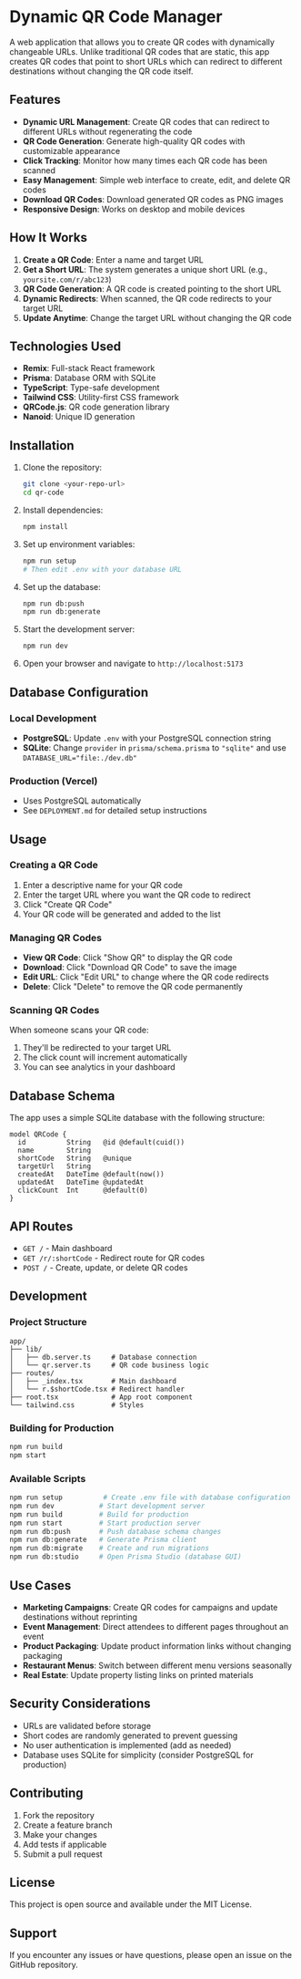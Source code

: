 # Dynamic QR Code Manager

A web application that allows you to create QR codes with dynamically changeable URLs. Unlike traditional QR codes that are static, this app creates QR codes that point to short URLs which can redirect to different destinations without changing the QR code itself.

## Features

- **Dynamic URL Management**: Create QR codes that can redirect to different URLs without regenerating the code
- **QR Code Generation**: Generate high-quality QR codes with customizable appearance
- **Click Tracking**: Monitor how many times each QR code has been scanned
- **Easy Management**: Simple web interface to create, edit, and delete QR codes
- **Download QR Codes**: Download generated QR codes as PNG images
- **Responsive Design**: Works on desktop and mobile devices

## How It Works

1. **Create a QR Code**: Enter a name and target URL
2. **Get a Short URL**: The system generates a unique short URL (e.g., `yoursite.com/r/abc123`)
3. **QR Code Generation**: A QR code is created pointing to the short URL
4. **Dynamic Redirects**: When scanned, the QR code redirects to your target URL
5. **Update Anytime**: Change the target URL without changing the QR code

## Technologies Used

- **Remix**: Full-stack React framework
- **Prisma**: Database ORM with SQLite
- **TypeScript**: Type-safe development
- **Tailwind CSS**: Utility-first CSS framework
- **QRCode.js**: QR code generation library
- **Nanoid**: Unique ID generation

## Installation

1. Clone the repository:
   ```bash
   git clone <your-repo-url>
   cd qr-code
   ```

2. Install dependencies:
   ```bash
   npm install
   ```

3. Set up environment variables:
   ```bash
   npm run setup
   # Then edit .env with your database URL
   ```

4. Set up the database:
   ```bash
   npm run db:push
   npm run db:generate
   ```

5. Start the development server:
   ```bash
   npm run dev
   ```

6. Open your browser and navigate to `http://localhost:5173`

## Database Configuration

### Local Development
- **PostgreSQL**: Update `.env` with your PostgreSQL connection string
- **SQLite**: Change `provider` in `prisma/schema.prisma` to `"sqlite"` and use `DATABASE_URL="file:./dev.db"`

### Production (Vercel)
- Uses PostgreSQL automatically
- See `DEPLOYMENT.md` for detailed setup instructions

## Usage

### Creating a QR Code

1. Enter a descriptive name for your QR code
2. Enter the target URL where you want the QR code to redirect
3. Click "Create QR Code"
4. Your QR code will be generated and added to the list

### Managing QR Codes

- **View QR Code**: Click "Show QR" to display the QR code
- **Download**: Click "Download QR Code" to save the image
- **Edit URL**: Click "Edit URL" to change where the QR code redirects
- **Delete**: Click "Delete" to remove the QR code permanently

### Scanning QR Codes

When someone scans your QR code:
1. They'll be redirected to your target URL
2. The click count will increment automatically
3. You can see analytics in your dashboard

## Database Schema

The app uses a simple SQLite database with the following structure:

```prisma
model QRCode {
  id          String   @id @default(cuid())
  name        String
  shortCode   String   @unique
  targetUrl   String
  createdAt   DateTime @default(now())
  updatedAt   DateTime @updatedAt
  clickCount  Int      @default(0)
}
```

## API Routes

- `GET /` - Main dashboard
- `GET /r/:shortCode` - Redirect route for QR codes
- `POST /` - Create, update, or delete QR codes

## Development

### Project Structure

```
app/
├── lib/
│   ├── db.server.ts     # Database connection
│   └── qr.server.ts     # QR code business logic
├── routes/
│   ├── _index.tsx       # Main dashboard
│   └── r.$shortCode.tsx # Redirect handler
├── root.tsx             # App root component
└── tailwind.css         # Styles
```

### Building for Production

```bash
npm run build
npm start
```

### Available Scripts

```bash
npm run setup          # Create .env file with database configuration
npm run dev           # Start development server
npm run build         # Build for production
npm run start         # Start production server
npm run db:push       # Push database schema changes
npm run db:generate   # Generate Prisma client
npm run db:migrate    # Create and run migrations
npm run db:studio     # Open Prisma Studio (database GUI)
```

## Use Cases

- **Marketing Campaigns**: Create QR codes for campaigns and update destinations without reprinting
- **Event Management**: Direct attendees to different pages throughout an event
- **Product Packaging**: Update product information links without changing packaging
- **Restaurant Menus**: Switch between different menu versions seasonally
- **Real Estate**: Update property listing links on printed materials

## Security Considerations

- URLs are validated before storage
- Short codes are randomly generated to prevent guessing
- No user authentication is implemented (add as needed)
- Database uses SQLite for simplicity (consider PostgreSQL for production)

## Contributing

1. Fork the repository
2. Create a feature branch
3. Make your changes
4. Add tests if applicable
5. Submit a pull request

## License

This project is open source and available under the MIT License.

## Support

If you encounter any issues or have questions, please open an issue on the GitHub repository.
